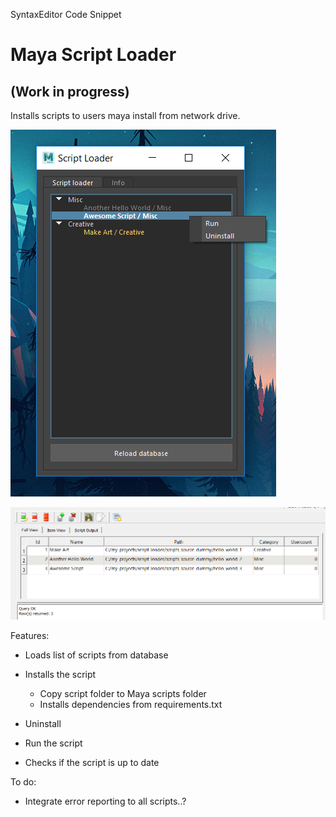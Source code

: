 
SyntaxEditor Code Snippet

# Maya Script Loader
## (Work in progress)
Installs scripts to users maya install from network drive.

![enter image description here](https://raw.githubusercontent.com/pikamau5/maya_script_loader/master/screenshot.png)

![enter image description here](https://raw.githubusercontent.com/pikamau5/maya_script_loader/master/Capture.PNG)



Features:

* Loads list of scripts from database
* Installs the script
	* Copy script folder to Maya scripts folder
	* Installs dependencies from requirements.txt
* Uninstall
* Run the script

* Checks if the script is up to date

To do:
* Integrate error reporting to all scripts..?